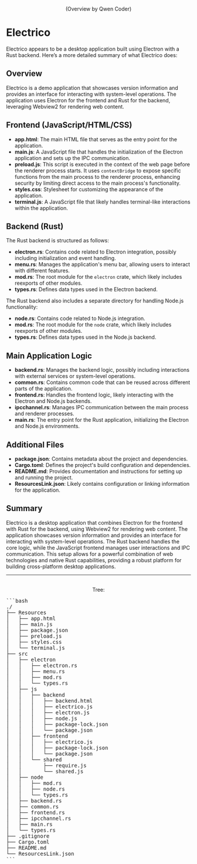 

<p align="center">
	<br><span>(Overview by Qwen Coder)</span><br>
</p>

# Electrico

Electrico appears to be a desktop application built using Electron with a Rust backend. Here’s a more detailed summary of what Electrico does:

## Overview

Electrico is a demo application that showcases version information and provides an interface for interacting with system-level operations.
The application uses Electron for the frontend and Rust for the backend, leveraging Webview2 for rendering web content.

## Frontend (JavaScript/HTML/CSS)

- **app.html**: The main HTML file that serves as the entry point for the application.
- **main.js**: A JavaScript file that handles the initialization of the Electron application and sets up the IPC communication.
- **preload.js**: This script is executed in the context of the web page before the renderer process starts. It uses `contextBridge` to expose specific functions from the main process to the renderer process, enhancing security by limiting direct access to the main process's functionality.
- **styles.css**: Stylesheet for customizing the appearance of the application.
- **terminal.js**: A JavaScript file that likely handles terminal-like interactions within the application.

## Backend (Rust)

The Rust backend is structured as follows:

- **electron.rs**: Contains code related to Electron integration, possibly including initialization and event handling.
- **menu.rs**: Manages the application's menu bar, allowing users to interact with different features.
- **mod.rs**: The root module for the `electron` crate, which likely includes reexports of other modules.
- **types.rs**: Defines data types used in the Electron backend.

The Rust backend also includes a separate directory for handling Node.js functionality:

- **node.rs**: Contains code related to Node.js integration.
- **mod.rs**: The root module for the `node` crate, which likely includes reexports of other modules.
- **types.rs**: Defines data types used in the Node.js backend.

## Main Application Logic

- **backend.rs**: Manages the backend logic, possibly including interactions with external services or system-level operations.
- **common.rs**: Contains common code that can be reused across different parts of the application.
- **frontend.rs**: Handles the frontend logic, likely interacting with the Electron and Node.js backends.
- **ipcchannel.rs**: Manages IPC communication between the main process and renderer processes.
- **main.rs**: The entry point for the Rust application, initializing the Electron and Node.js environments.

## Additional Files

- **package.json**: Contains metadata about the project and dependencies.
- **Cargo.toml**: Defines the project's build configuration and dependencies.
- **README.md**: Provides documentation and instructions for setting up and running the project.
- **ResourcesLink.json**: Likely contains configuration or linking information for the application.

## Summary

Electrico is a desktop application that combines Electron for the frontend with Rust for the backend, using Webview2 for rendering web content.
The application showcases version information and provides an interface for interacting with system-level operations.
The Rust backend handles the core logic, while the JavaScript frontend manages user interactions and IPC communication.
This setup allows for a powerful combination of web technologies and native Rust capabilities, providing a robust platform for building cross-platform desktop applications.

<hr>

<p align="center">
	<br><span> Tree:</span><br>
</p>

<p align="left"><span><pre>
```bash
./
├── Resources
│   ├── app.html
│   ├── main.js
│   ├── package.json
│   ├── preload.js
│   ├── styles.css
│   └── terminal.js
├── src
│   ├── electron
│   │   ├── electron.rs
│   │   ├── menu.rs
│   │   ├── mod.rs
│   │   └── types.rs
│   ├── js
│   │   ├── backend
│   │   │   ├── backend.html
│   │   │   ├── electrico.js
│   │   │   ├── electron.js
│   │   │   ├── node.js
│   │   │   ├── package-lock.json
│   │   │   └── package.json
│   │   ├── frontend
│   │   │   ├── electrico.js
│   │   │   ├── package-lock.json
│   │   │   └── package.json
│   │   └── shared
│   │       ├── require.js
│   │       └── shared.js
│   ├── node
│   │   ├── mod.rs
│   │   ├── node.rs
│   │   └── types.rs
│   ├── backend.rs
│   ├── common.rs
│   ├── frontend.rs
│   ├── ipcchannel.rs
│   ├── main.rs
│   └── types.rs
├── .gitignore
├── Cargo.toml
├── README.md
└── ResourcesLink.json
```
</pre>
</span>
</p>

